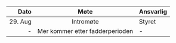 |    Dato |              Møte               | Ansvarlig |
| ------: | :-----------------------------: | :-------- |
| 29. Aug |            Intromøte            | Styret    |
|       - | Mer kommer etter fadderperioden | -         |
